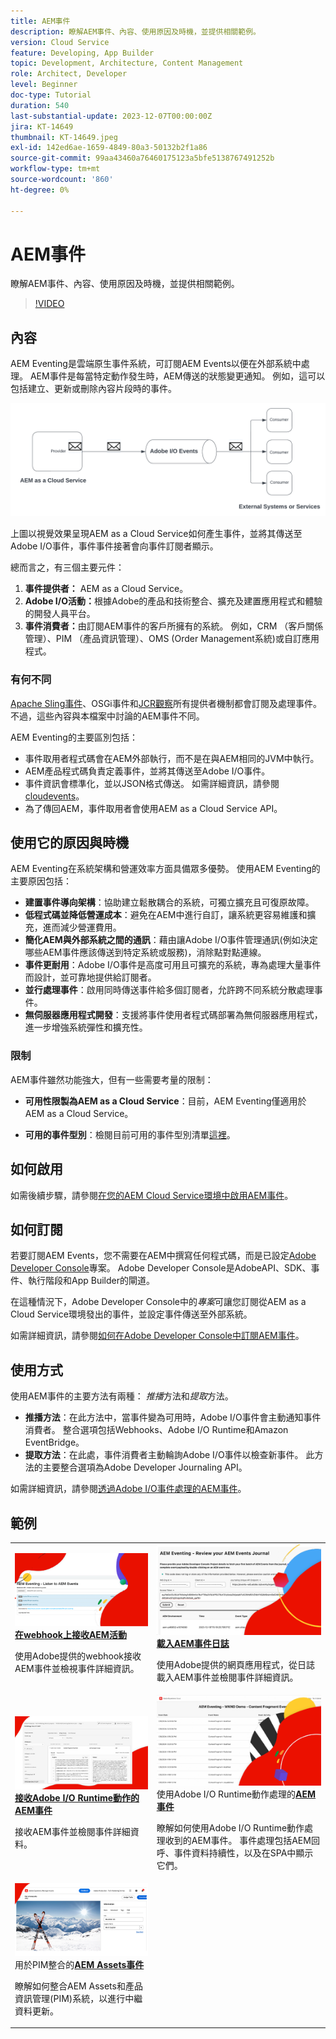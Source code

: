 ```yaml
---
title: AEM事件
description: 瞭解AEM事件、內容、使用原因及時機，並提供相關範例。
version: Cloud Service
feature: Developing, App Builder
topic: Development, Architecture, Content Management
role: Architect, Developer
level: Beginner
doc-type: Tutorial
duration: 540
last-substantial-update: 2023-12-07T00:00:00Z
jira: KT-14649
thumbnail: KT-14649.jpeg
exl-id: 142ed6ae-1659-4849-80a3-50132b2f1a86
source-git-commit: 99aa43460a76460175123a5bfe5138767491252b
workflow-type: tm+mt
source-wordcount: '860'
ht-degree: 0%

---
```


# AEM事件

瞭解AEM事件、內容、使用原因及時機，並提供相關範例。

>[!VIDEO](https://video.tv.adobe.com/v/3426686?quality=12&learn=on)

## 內容

AEM Eventing是雲端原生事件系統，可訂閱AEM Events以便在外部系統中處理。 AEM事件是每當特定動作發生時，AEM傳送的狀態變更通知。 例如，這可以包括建立、更新或刪除內容片段時的事件。

![AEM事件](./assets/aem-eventing.png)

上圖以視覺效果呈現AEM as a Cloud Service如何產生事件，並將其傳送至Adobe I/O事件，事件事件接著會向事件訂閱者顯示。

總而言之，有三個主要元件：

1. **事件提供者：** AEM as a Cloud Service。
1. **Adobe I/O活動：**&#x200B;根據Adobe的產品和技術整合、擴充及建置應用程式和體驗的開發人員平台。
1. **事件消費者：**&#x200B;由訂閱AEM事件的客戶所擁有的系統。 例如，CRM （客戶關係管理）、PIM （產品資訊管理）、OMS (Order Management系統)或自訂應用程式。

### 有何不同

[Apache Sling事件](https://sling.apache.org/documentation/bundles/apache-sling-eventing-and-job-handling.html)、OSGi事件和[JCR觀察](https://jackrabbit.apache.org/oak/docs/features/observation.html)所有提供者機制都會訂閱及處理事件。 不過，這些內容與本檔案中討論的AEM事件不同。

AEM Eventing的主要區別包括：

- 事件取用者程式碼會在AEM外部執行，而不是在與AEM相同的JVM中執行。
- AEM產品程式碼負責定義事件，並將其傳送至Adobe I/O事件。
- 事件資訊會標準化，並以JSON格式傳送。 如需詳細資訊，請參閱[cloudevents](https://cloudevents.io/)。
- 為了傳回AEM，事件取用者會使用AEM as a Cloud Service API。


## 使用它的原因與時機

AEM Eventing在系統架構和營運效率方面具備眾多優勢。 使用AEM Eventing的主要原因包括：

- **建置事件導向架構**：協助建立鬆散耦合的系統，可獨立擴充且可復原故障。
- **低程式碼並降低營運成本**：避免在AEM中進行自訂，讓系統更容易維護和擴充，進而減少營運費用。
- **簡化AEM與外部系統之間的通訊**：藉由讓Adobe I/O事件管理通訊(例如決定哪些AEM事件應該傳送到特定系統或服務)，消除點對點連線。
- **事件更耐用**：Adobe I/O事件是高度可用且可擴充的系統，專為處理大量事件而設計，並可靠地提供給訂閱者。
- **並行處理事件**：啟用同時傳送事件給多個訂閱者，允許跨不同系統分散處理事件。
- **無伺服器應用程式開發**：支援將事件使用者程式碼部署為無伺服器應用程式，進一步增強系統彈性和擴充性。

### 限制

AEM事件雖然功能強大，但有一些需要考量的限制：

- **可用性限製為AEM as a Cloud Service**：目前，AEM Eventing僅適用於AEM as a Cloud Service。

- **可用的事件型別**：檢閱目前可用的事件型別清單[這裡](https://developer.adobe.com/experience-cloud/experience-manager-apis/guides/events/#available-event-types)。

## 如何啟用

如需後續步驟，請參閱[在您的AEM Cloud Service環境中啟用AEM事件](https://developer.adobe.com/experience-cloud/experience-manager-apis/guides/events/#enable-aem-events-on-your-aem-cloud-service-environment)。

## 如何訂閱

若要訂閱AEM Events，您不需要在AEM中撰寫任何程式碼，而是已設定[Adobe Developer Console](https://developer.adobe.com/)專案。 Adobe Developer Console是AdobeAPI、SDK、事件、執行階段和App Builder的閘道。

在這種情況下，Adobe Developer Console中的&#x200B;_專案_&#x200B;可讓您訂閱從AEM as a Cloud Service環境發出的事件，並設定事件傳送至外部系統。

如需詳細資訊，請參閱[如何在Adobe Developer Console中訂閱AEM事件](https://developer.adobe.com/experience-cloud/experience-manager-apis/guides/events/#how-to-subscribe-to-aem-events-in-the-adobe-developer-console)。

## 使用方式

使用AEM事件的主要方法有兩種： _推播_&#x200B;方法和&#x200B;_提取_&#x200B;方法。

- **推播方法**：在此方法中，當事件變為可用時，Adobe I/O事件會主動通知事件消費者。 整合選項包括Webhooks、Adobe I/O Runtime和Amazon EventBridge。
- **提取方法**：在此處，事件消費者主動輪詢Adobe I/O事件以檢查新事件。 此方法的主要整合選項為Adobe Developer Journaling API。

如需詳細資訊，請參閱[透過Adobe I/O事件處理的AEM事件](https://developer.adobe.com/experience-cloud/experience-manager-apis/guides/events/#aem-events-processing-via-adobe-io)。

## 範例

<table>
  <tr>
    <td>
        <a  href="./examples/webhook.md"><img alt="在webhook上接收AEM活動" src="./assets/examples/webhook/webhook-example.png"/></a>
        <div><strong><a href="./examples/webhook.md">在webhook上接收AEM活動</a></strong></div>
        <p>
          使用Adobe提供的webhook接收AEM事件並檢視事件詳細資訊。
        </p>
      </td>
      <td>
        <a  href="./examples/journaling.md"><img alt="載入AEM事件日誌" src="./assets/examples/journaling/eventing-journal.png"/></a>
        <div><strong><a href="./examples/journaling.md">載入AEM事件日誌</a></strong></div>
        <p>
          使用Adobe提供的網頁應用程式，從日誌載入AEM事件並檢閱事件詳細資訊。
        </p>
      </td>
    </tr>
  <tr>
    <td>
        <a  href="./examples/runtime-action.md"><img alt="接收Adobe I/O Runtime動作的AEM事件" src="./assets/examples/runtime-action/eventing-runtime.png"/></a>
        <div><strong><a href="./examples/runtime-action.md">接收Adobe I/O Runtime動作的AEM事件</a></strong></div>
        <p>
          接收AEM事件並檢閱事件詳細資料。
        </p>
      </td>
      <td>
        <a  href="./examples/event-processing-using-runtime-action.md"><img alt="使用Adobe I/O Runtime動作處理的AEM事件" src="./assets/examples/event-processing-using-runtime-action/event-processing.png"/></a>
        <div>使用Adobe I/O Runtime動作處理的<strong><a href="./examples/event-processing-using-runtime-action.md">AEM事件</a></strong></div>
        <p>
          瞭解如何使用Adobe I/O Runtime動作處理收到的AEM事件。 事件處理包括AEM回呼、事件資料持續性，以及在SPA中顯示它們。
        </p>
      </td>
  </tr>
  <tr>
    <td>
        <a  href="./examples/assets-pim-integration.md"><img alt="PIM整合的AEM Assets事件" src="./assets/examples/assets-pim-integration/PIM-integration-tile.png"/></a>
        <div>用於PIM整合的<strong><a href="./examples/assets-pim-integration.md">AEM Assets事件</a></strong></div>
        <p>
          瞭解如何整合AEM Assets和產品資訊管理(PIM)系統，以進行中繼資料更新。
        </p>
      </td>
  </tr> 
</table>
